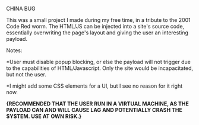 CHINA BUG

This was a small project I made during my free time, in a tribute to the 2001 Code Red worm. The HTML/JS can be injected into a site's source code, essentially overwriting the page's layout and giving the user an interesting payload.

Notes:

*User must disable popup blocking, or else the payload will not trigger due to the capabilities of HTML/Javascript. Only the site would be incapacitated, but not the user.

*I might add some CSS elements for a UI, but I see no reason for it right now.

**{RECOMMENDED THAT THE USER RUN IN A VIRTUAL MACHINE, AS THE PAYLOAD CAN AND WILL CAUSE LAG AND POTENTIALLY CRASH THE SYSTEM. USE AT OWN RISK.}**
